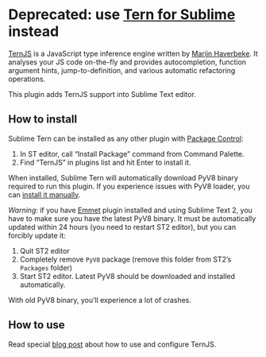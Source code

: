 # Deprecated: use [Tern for Sublime](https://github.com/marijnh/tern_for_sublime) instead

[TernJS](http://ternjs.net) is a JavaScript type inference engine written by [Marijn Haverbeke](http://marijnhaverbeke.nl). It analyses your JS code on-the-fly and provides autocompletion, function argument hints, jump-to-definition, and various automatic refactoring operations.

This plugin adds TernJS support into Sublime Text editor.

## How to install

Sublime Tern can be installed as any other plugin with [Package Control](http://wbond.net/sublime_packages/package_control):

1. In ST editor, call “Install Package” command from Command Palette.
2. Find “TernJS” in plugins list and hit Enter to install it.

When installed, Sublime Tern will automatically download PyV8 binary required to run this plugin. If you experience issues with PyV8 loader, you can [install it manually](https://github.com/emmetio/pyv8-binaries#readme).

*Warning*: if you have [Emmet](http://emmet.io/) plugin installed and using Sublime Text 2, you have to make sure you have the latest PyV8 binary. It must be automatically updated within 24 hours (you need to restart ST2 editor), but you can forcibly update it:

1. Quit ST2 editor
2. Completely remove `PyV8` package (remove this folder from ST2’s `Packages` folder)
3. Start ST2 editor. Latest PyV8 should be downloaded and installed automatically.

With old PyV8 binary, you’ll experience a lot of crashes.

## How to use

Read special [blog post](http://emmet.io/blog/sublime-tern/) about how to use and configure TernJS.
